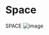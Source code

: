 # Space
SPACE
![image](https://user-images.githubusercontent.com/102129312/171873016-11c8851a-9803-420d-a41c-76beec0cffb4.png)
